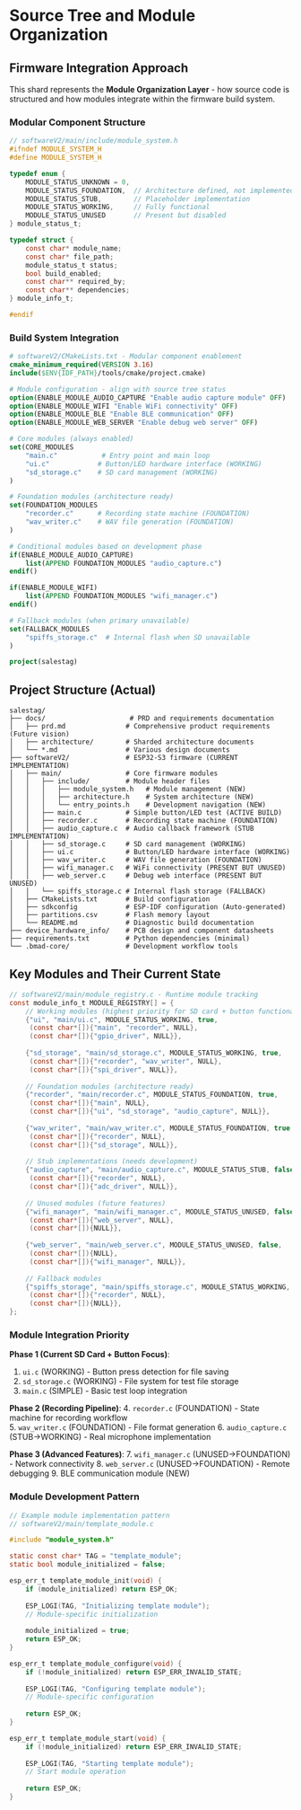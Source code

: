 # Source Tree and Module Organization

## Firmware Integration Approach

This shard represents the **Module Organization Layer** - how source code is structured and how modules integrate within the firmware build system.

### Modular Component Structure

```c
// softwareV2/main/include/module_system.h
#ifndef MODULE_SYSTEM_H
#define MODULE_SYSTEM_H

typedef enum {
    MODULE_STATUS_UNKNOWN = 0,
    MODULE_STATUS_FOUNDATION,  // Architecture defined, not implemented
    MODULE_STATUS_STUB,        // Placeholder implementation
    MODULE_STATUS_WORKING,     // Fully functional
    MODULE_STATUS_UNUSED       // Present but disabled
} module_status_t;

typedef struct {
    const char* module_name;
    const char* file_path;
    module_status_t status;
    bool build_enabled;
    const char** required_by;
    const char** dependencies;
} module_info_t;

#endif
```

### Build System Integration

```cmake
# softwareV2/CMakeLists.txt - Modular component enablement
cmake_minimum_required(VERSION 3.16)
include($ENV{IDF_PATH}/tools/cmake/project.cmake)

# Module configuration - align with source tree status
option(ENABLE_MODULE_AUDIO_CAPTURE "Enable audio capture module" OFF)
option(ENABLE_MODULE_WIFI "Enable WiFi connectivity" OFF)
option(ENABLE_MODULE_BLE "Enable BLE communication" OFF)
option(ENABLE_MODULE_WEB_SERVER "Enable debug web server" OFF)

# Core modules (always enabled)
set(CORE_MODULES
    "main.c"           # Entry point and main loop
    "ui.c"            # Button/LED hardware interface (WORKING)
    "sd_storage.c"    # SD card management (WORKING)
)

# Foundation modules (architecture ready)
set(FOUNDATION_MODULES
    "recorder.c"      # Recording state machine (FOUNDATION)
    "wav_writer.c"    # WAV file generation (FOUNDATION)
)

# Conditional modules based on development phase
if(ENABLE_MODULE_AUDIO_CAPTURE)
    list(APPEND FOUNDATION_MODULES "audio_capture.c")
endif()

if(ENABLE_MODULE_WIFI)
    list(APPEND FOUNDATION_MODULES "wifi_manager.c")
endif()

# Fallback modules (when primary unavailable)
set(FALLBACK_MODULES
    "spiffs_storage.c"  # Internal flash when SD unavailable
)

project(salestag)
```

## Project Structure (Actual)

```text
salestag/
├── docs/                     # PRD and requirements documentation
│   ├── prd.md               # Comprehensive product requirements (Future vision)
│   ├── architecture/        # Sharded architecture documents
│   └── *.md                 # Various design documents
├── softwareV2/              # ESP32-S3 firmware (CURRENT IMPLEMENTATION)
│   ├── main/                # Core firmware modules
│   │   ├── include/         # Module header files
│   │   │   ├── module_system.h   # Module management (NEW)
│   │   │   ├── architecture.h    # System architecture (NEW)
│   │   │   └── entry_points.h    # Development navigation (NEW)
│   │   ├── main.c           # Simple button/LED test (ACTIVE BUILD)
│   │   ├── recorder.c       # Recording state machine (FOUNDATION)
│   │   ├── audio_capture.c  # Audio callback framework (STUB IMPLEMENTATION)
│   │   ├── sd_storage.c     # SD card management (WORKING)
│   │   ├── ui.c             # Button/LED hardware interface (WORKING)
│   │   ├── wav_writer.c     # WAV file generation (FOUNDATION)
│   │   ├── wifi_manager.c   # WiFi connectivity (PRESENT BUT UNUSED)
│   │   ├── web_server.c     # Debug web interface (PRESENT BUT UNUSED)
│   │   └── spiffs_storage.c # Internal flash storage (FALLBACK)
│   ├── CMakeLists.txt       # Build configuration
│   ├── sdkconfig            # ESP-IDF configuration (Auto-generated)
│   ├── partitions.csv       # Flash memory layout
│   └── README.md            # Diagnostic build documentation
├── device_hardware_info/    # PCB design and component datasheets
├── requirements.txt         # Python dependencies (minimal)
└── .bmad-core/              # Development workflow tools
```

## Key Modules and Their Current State

```c
// softwareV2/main/module_registry.c - Runtime module tracking
const module_info_t MODULE_REGISTRY[] = {
    // Working modules (highest priority for SD card + button functionality)
    {"ui", "main/ui.c", MODULE_STATUS_WORKING, true, 
     (const char*[]){"main", "recorder", NULL}, 
     (const char*[]){"gpio_driver", NULL}},
     
    {"sd_storage", "main/sd_storage.c", MODULE_STATUS_WORKING, true,
     (const char*[]){"recorder", "wav_writer", NULL},
     (const char*[]){"spi_driver", NULL}},
     
    // Foundation modules (architecture ready)
    {"recorder", "main/recorder.c", MODULE_STATUS_FOUNDATION, true,
     (const char*[]){"main", NULL},
     (const char*[]){"ui", "sd_storage", "audio_capture", NULL}},
     
    {"wav_writer", "main/wav_writer.c", MODULE_STATUS_FOUNDATION, true,
     (const char*[]){"recorder", NULL},
     (const char*[]){"sd_storage", NULL}},
     
    // Stub implementations (needs development)
    {"audio_capture", "main/audio_capture.c", MODULE_STATUS_STUB, false,
     (const char*[]){"recorder", NULL},
     (const char*[]){"adc_driver", NULL}},
     
    // Unused modules (future features)
    {"wifi_manager", "main/wifi_manager.c", MODULE_STATUS_UNUSED, false,
     (const char*[]){"web_server", NULL},
     (const char*[]){NULL}},
     
    {"web_server", "main/web_server.c", MODULE_STATUS_UNUSED, false,
     (const char*[]){NULL},
     (const char*[]){"wifi_manager", NULL}},
     
    // Fallback modules
    {"spiffs_storage", "main/spiffs_storage.c", MODULE_STATUS_WORKING, false,
     (const char*[]){"recorder", NULL},
     (const char*[]){NULL}},
};
```

### Module Integration Priority

**Phase 1 (Current SD Card + Button Focus)**:
1. `ui.c` (WORKING) - Button press detection for file saving
2. `sd_storage.c` (WORKING) - File system for test file storage
3. `main.c` (SIMPLE) - Basic test loop integration

**Phase 2 (Recording Pipeline)**:
4. `recorder.c` (FOUNDATION) - State machine for recording workflow  
5. `wav_writer.c` (FOUNDATION) - File format generation
6. `audio_capture.c` (STUB→WORKING) - Real microphone implementation

**Phase 3 (Advanced Features)**:
7. `wifi_manager.c` (UNUSED→FOUNDATION) - Network connectivity
8. `web_server.c` (UNUSED→FOUNDATION) - Remote debugging
9. BLE communication module (NEW)

### Module Development Pattern

```c
// Example module implementation pattern
// softwareV2/main/template_module.c

#include "module_system.h"

static const char* TAG = "template_module";
static bool module_initialized = false;

esp_err_t template_module_init(void) {
    if (module_initialized) return ESP_OK;
    
    ESP_LOGI(TAG, "Initializing template module");
    // Module-specific initialization
    
    module_initialized = true;
    return ESP_OK;
}

esp_err_t template_module_configure(void) {
    if (!module_initialized) return ESP_ERR_INVALID_STATE;
    
    ESP_LOGI(TAG, "Configuring template module");
    // Module-specific configuration
    
    return ESP_OK;
}

esp_err_t template_module_start(void) {
    if (!module_initialized) return ESP_ERR_INVALID_STATE;
    
    ESP_LOGI(TAG, "Starting template module");
    // Start module operation
    
    return ESP_OK;
}
```
